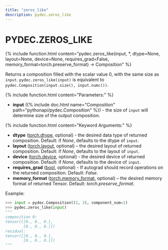 ```yaml
---
title: "zeros_like"
description: pydec.zeros_like
---
```

# PYDEC.ZEROS_LIKE
{% include function.html content="pydec.zeros_like(input, *, dtype=None, layout=None, device=None, requires_grad=False, memory_format=torch.preserve_format) -> Composition" %}

Returns a composition filled with the scalar value 0, with the same size as `input`. `pydec.zeros_like(input)` is equivalent to `pydec.Composition(input.size(), input.numc())`.

{% include function.html content="Parameters:" %}

* **input** ({% include doc.html name="Composition" path="pythonapi/pydec.Composition" %}) - the size of `input` will determine size of the output composition.

{% include function.html content="Keyword Arguments:" %}

* **dtype** ([torch.dtype](https://pytorch.org/docs/stable/tensor_attributes.html#torch.dtype), optional) - the desired data type of returned composition. Default: if *None*, defaults to the dtype of `input`.
* **layout** ([torch.layout](https://pytorch.org/docs/stable/tensor_attributes.html#torch.layout), optional) – the desired layout of returned composition. Default: if *None*, defaults to the layout of `input`.
* **device** ([torch.device](https://pytorch.org/docs/stable/tensor_attributes.html#torch.device), optional) - the desired device of returned composition. Default: if *None*, defaults to the device of `input`.
* **requires_grad** ([bool](https://docs.python.org/3/library/functions.html#bool), optional) - If autograd should record operations on the returned composition. Default: *False*.
* **memory_format** ([torch.memory_format](https://pytorch.org/docs/stable/tensor_attributes.html#torch.memory_format), optional) – the desired memory format of returned Tensor. Default: *torch.preserve_format*.

Example:
```python
>>> input = pydec.Composition((2, 3), component_num=1)
>>> pydec.zeros_like(input)
"""
composition 0:        
tensor([[0., 0., 0.], 
        [0., 0., 0.]])
residual:
tensor([[0., 0., 0.],
        [0., 0., 0.]])
"""
```
